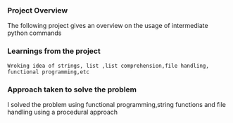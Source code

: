 ### Project Overview

 The following project gives an overview on the usage of intermediate python commands


### Learnings from the project

    Wroking idea of strings, list ,list comprehension,file handling, functional programming,etc


### Approach taken to solve the problem

 I solved the problem using functional programming,string functions and file handling using a procedural approach



